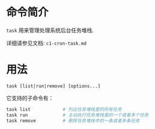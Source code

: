 # 命令简介

`task` 用来管理处理系统后台任务堆栈.

详细请参见文档: `c1-cron-task.md`
    

# 用法

```
task [list|run|remove] [options...]
```

它支持的子命令有：

```bash
task list            # 列出任务堆栈里的所有任务
task run             # 主动执行任务堆栈里的一个或者多个任务
task remove          # 删除任务堆栈中的一条或者多条任务
```